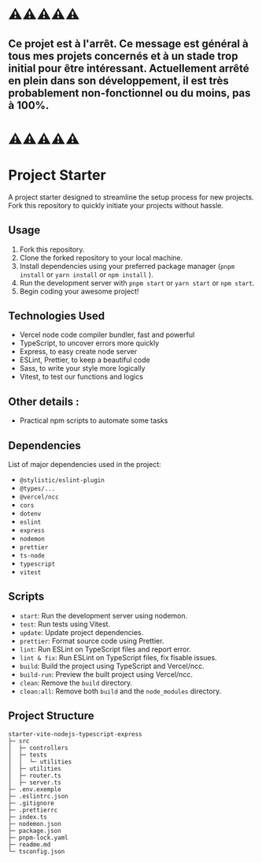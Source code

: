 # ⚠️⚠️⚠️⚠️⚠️

## Ce projet est à l'arrêt. Ce message est général à tous mes projets concernés et à un stade trop initial pour être intéressant. Actuellement arrêté en plein dans son développement, il est très probablement non-fonctionnel ou du moins, pas à 100%.

# ⚠️⚠️⚠️⚠️⚠️

# Project Starter

A project starter designed to streamline the setup process for new projects. Fork this repository to quickly initiate your projects without hassle.

## Usage

1. Fork this repository.
2. Clone the forked repository to your local machine.
3. Install dependencies using your preferred package manager (`pnpm install` or `yarn install` or `npm install` ).
4. Run the development server with `pnpm start` or `yarn start` or `npm start`.
5. Begin coding your awesome project!

## Technologies Used

- Vercel node code compiler bundler, fast and powerful
- TypeScript, to uncover errors more quickly
- Express, to easy create node server
- ESLint, Prettier, to keep a beautiful code
- Sass, to write your style more logically
- Vitest, to test our functions and logics

## Other details :

- Practical npm scripts to automate some tasks

## Dependencies

List of major dependencies used in the project:

- `@stylistic/eslint-plugin`
- `@types/...`
- `@vercel/ncc`
- `cors`
- `dotenv`
- `eslint`
- `express`
- `nodemon`
- `prettier`
- `ts-node`
- `typescript`
- `vitest`

## Scripts

- `start`: Run the development server using nodemon.
- `test`: Run tests using Vitest.
- `update`: Update project dependencies.
- `prettier`: Format source code using Prettier.
- `lint`: Run ESLint on TypeScript files and report error.
- `lint & fix`: Run ESLint on TypeScript files, fix fisable issues.
- `build`: Build the project using TypeScript and Vercel/ncc.
- `build-run`: Preview the built project using Vercel/ncc.
- `clean`: Remove the `build` directory.
- `clean:all`: Remove both `build` and the `node_modules` directory.

## Project Structure

```
starter-vite-nodejs-typescript-express
├─ src
│  ├─ controllers
│  ├─ tests
│  │  └─ utilities
│  ├─ utilities
│  ├─ router.ts
│  ├─ server.ts
├─ .env.exemple
├─ .eslintrc.json
├─ .gitignore
├─ .prettierrc
├─ index.ts
├─ nodemon.json
├─ package.json
├─ pnpm-lock.yaml
├─ readme.md
└─ tsconfig.json
```